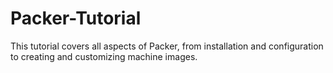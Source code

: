 # Packer-Tutorial
This tutorial covers all aspects of Packer, from installation and configuration to creating and customizing machine images.
